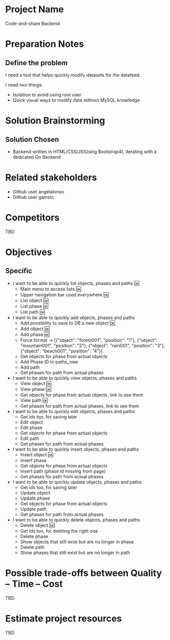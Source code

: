 # Project Name
Code-and-share Backend

# Preparation Notes
## Define the problem
I need a tool that helps quickly modify datasets for the datafeed.
  
I need two things:
- Isolation to avoid using root user
- Quick visual ways to modify data without MySQL knowledge
# Solution Brainstorming
## Solution Chosen
* Backend written in HTML/CSS/JS(Using Bootstrap4), iterating with a dedicated Go Backend

# Related stakeholders
* Github user angelalonso
* Github user gamstc
# Competitors
TBD
# Objectives
## Specific
* I want to be able to quickly list objects, phases and paths :ok:
  * Main menu to access lists :ok:
  * Upper navigation bar used everywhere :ok:
  * List object :ok:
  * List phase :ok:
  * List path :ok:
* I want to be able to quickly add objects, phases and paths
  * Add possibility to save to DB a new object :ok:
  * Add object :ok:
  * Add phase :ok:
  * Force format -> [{"object": "forest001", "position": "1"}, {"object": "mountain001", "position": "2"}, {"object": "rain001", "position": "3"}, {"object": "beach001", "position": "4"}]
  * Get objects for phase from actual objects
  * Add Phase ID to paths_new
  * Add path
  * Get phases for path from actual phases
* I want to be able to quickly view objects, phases and paths
  * View object :ok:
  * View phase :ok:
  * Get objects for phase from actual objects, link to see them
  * View path :ok:
  * Get phases for path from actual phases, link to see them
* I want to be able to quickly edit objects, phases and paths
  * Get ids too, for saving later
  * Edit object 
  * Edit phase
  * Get objects for phase from actual objects
  * Edit path
  * Get phases for path from actual phases
* I want to be able to quickly insert objects, phases and paths
  * Insert object :ok:
  * Insert phase
  * Get objects for phase from actual objects
  * Insert path (phase id missing from page)
  * Get phases for path from actual phases
* I want to be able to quickly update objects, phases and paths
  * Get ids too, for saving later
  * Update object
  * Update phase
  * Get objects for phase from actual objects
  * Update path
  * Get phases for path from actual phases
* I want to be able to quickly delete objects, phases and paths
  * Delete object :ok:
  * Get ids too, for deleting the right one
  * Delete phase
  * Show objects that still exist but are no longer in phase
  * Delete path
  * Show phases that still exist but are no longer in path

# Possible trade-offs between Quality – Time – Cost
TBD

# Estimate project resources
TBD






